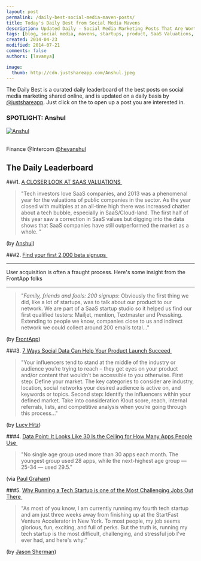 ```yaml
---
layout: post
permalink: /daily-best-social-media-maven-posts/
title: Today's Daily Best from Social Media Mavens
description: Updated Daily - Social Media Marketing Posts That Are Worth Sharing
tags: [blog, social media, mavens, startups, product, SaaS Valuations, beta signups, user acquisition, product launch, Social data, 30 apps ceiling WSJ,  ]
created: 2014-04-23
modified: 2014-07-21
comments: false
authors: [lavanya]

image:
  thumb: http://cdn.justshareapp.com/Anshul.jpeg
---
```


The Daily Best is a curated daily leaderboard of the best posts on social media marketing shared online, and is updated on a daily basis by [@justshareapp](http://twitter.com/justshareapp). Just click on the <i class="icon-link"></i> to open up a post you are interested in.

<div class="article-author-main border-box">
    <h3>SPOTLIGHT: Anshul</h3>
    <a href="https://twitter.com/Anshul"><img src="http://cdn.justshareapp.com/Anshul.jpeg" class="bio-photo large" alt="Anshul"></a>
    <br><br>
<p>Finance @Intercom <a href="https://twitter.com/heyanshul">@heyanshul</a> </p>
</div>

## The Daily Leaderboard

###1. [A CLOSER LOOK AT SAAS VALUATIONS&nbsp;<i class="icon-link"></i>](http://insideintercom.io/a-closer-look-at-saas-valuations/)
>"Tech investors love SaaS companies, and 2013 was a phenomenal year for the valuations of public companies in the sector. As the year closed with multiples at an all-time high there was increased chatter about a tech bubble, especially in SaaS/Cloud-land. 
The first half of this year saw a correction in SaaS values but digging into the data shows that SaaS companies have still outperformed the market as a whole. "

(by [Anshul](https://twitter.com/heyanshul))


###2.  [Find your first 2,000 beta signups&nbsp;<i class="icon-link"></i>](http://blog.frontapp.com/saas-where-to-find-your-first-2000-beta-signups/)
***
User acquisition is often a fraught process. Here's some insight from the FrontApp folks
***
>"*Family, friends and fools: 200 signups*: 
Obviously the first thing we did, like a lot of startups, was to talk about our product to our network. We are part of a SaaS startup studio so it helped us find our first qualified testers: Mailjet, mention, Textmaster and Pressking.  Extending to people we know, companies close to us and indirect network we could collect around 200 emails total..."

(by [FrontApp](https://twitter.com/FrontApp))


###3. [7 Ways Social Data Can Help Your Product Launch Succeed&nbsp;<i class="icon-link"></i>](http://simplymeasured.com/blog/2014/07/11/7-ways-social-data-can-help-your-product-launch-succeed/)
>"Your influencers tend to stand at the middle of the industry or audience you’re trying to reach – they get eyes on your product and/or content that wouldn’t be accessible to you otherwise. 
First step: Define your market. 
The key categories to consider are industry, location, social networks your desired audience is active on, and keywords or topics. 
Second step: Identify the influencers within your defined market. Take into consideration Klout score, reach, internal referrals, lists, and competitive analysis when you’re going through this process..."

(by [Lucy Hitz](https://twitter.com/LLHitz))


###4. [Data Point: It Looks Like 30 Is the Ceiling for How Many Apps People Use&nbsp;<i class="icon-link"></i>](http://blogs.wsj.com/digits/2014/07/18/data-point-it-looks-like-30-is-the-ceiling-for-how-many-apps-people-use/)
>"No single age group used more than 30 apps each month. The youngest group used 28 apps, while the next-highest age group — 25-34 — used 29.5."

(via [Paul Graham](https://twitter.com/paulg))


###5. [Why Running a Tech Startup is one of the Most Challenging Jobs Out There&nbsp;<i class="icon-link"></i>](http://www.examiner.com/article/why-running-a-tech-startup-is-one-of-the-most-challenging-jobs-out-there)
>"As most of you know, I am currently running my fourth tech startup and am just three weeks away from finishing up at the StartFast Venture Accelerator in New York. To most people, my job seems glorious, fun, exciting, and full of perks. But the truth is, running my tech startup is the most difficult, challenging, and stressful job I've ever had, and here's why:"

(by [Jason Sherman](https://twitter.com/shermanbiz))
